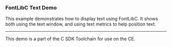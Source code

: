 ### FontLibC Text Demo

This example demonstrates how to display text using FontLibC. It shows both using the text window, and using text metrics to help position text.

---

This demo is a part of the C SDK Toolchain for use on the CE.

